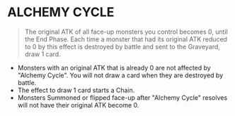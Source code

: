 # ALCHEMY CYCLE

> The original ATK of all face-up monsters you control becomes 0, until the End Phase. Each time a monster that had its original ATK reduced to 0 by this effect is destroyed by battle and sent to the Graveyard, draw 1 card.

*   Monsters with an original ATK that is already 0 are not affected by "Alchemy Cycle". You will not draw a card when they are destroyed by battle.
*   The effect to draw 1 card starts a Chain.
*   Monsters Summoned or flipped face-up after "Alchemy Cycle" resolves will not have their original ATK become 0.
